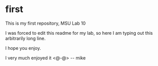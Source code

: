 # first
This is my first repository, MSU Lab 10

I was forced to edit this readme for my lab, so here I am typing out this arbitrarily long line. 

I hope you enjoy. 


I very much enjoyed it <@-@> -- mike


